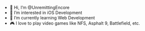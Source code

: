 - 👋 Hi, I’m @UnremittingEncore
- 👀 I’m interested in iOS Development
- 🌱 I’m currently learning Web Development
- 🎮 I love to play video games like NFS, Asphalt 9, Battlefield, etc.

<!---
UnremittingEncore/UnremittingEncore is a ✨ special ✨ repository because its `README.md` (this file) appears on your GitHub profile.
You can click the Preview link to take a look at your changes.
--->
